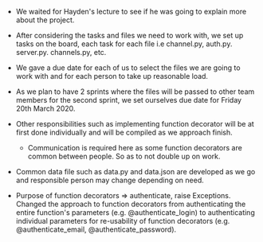 - We waited for Hayden's lecture to see if he was going to explain more about the project.

- After considering the tasks and files we need to work with, we set up tasks on the board, each task for each file i.e channel.py, auth.py. server.py. channels.py, etc.

- We gave a due date for each of us to select the files we are going to work with and for each person to take up reasonable load.

- As we plan to have 2 sprints where the files will be passed to other team members for the second sprint, we set ourselves due date for Friday 20th March 2020.

- Other responsibilities such as implementing function decorator will be at first done individually and will be compiled as we approach finish.
    - Communication is required here as some function decorators are common between people. So as to not double up on work.

- Common data file such as data.py and data.json are developed as we go and responsible person may change depending on need.

- Purpose of function decorators => authenticate, raise Exceptions. Changed the approach to function decorators from authenticating the entire function's parameters (e.g. @authenticate_login) to authenticating individual parameters for re-usability of function decorators (e.g. @authenticate_email, @authenticate_password).
